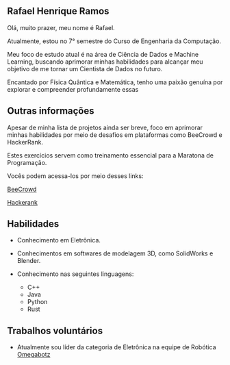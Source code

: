 ## Rafael Henrique Ramos

Olá, muito prazer, meu nome é Rafael.

Atualmente, estou no 7° semestre do Curso de Engenharia da Computação.

Meu foco de estudo atual é na área de Ciência de Dados e Machine Learning, buscando aprimorar minhas habilidades para alcançar meu objetivo de me tornar um Cientista de Dados no futuro.


Encantado por Física Quântica e Matemática, tenho uma paixão genuína por explorar e compreender profundamente essas 

## Outras informações


Apesar de minha lista de projetos ainda ser breve, foco em aprimorar minhas habilidades por meio de desafios em plataformas como BeeCrowd e HackerRank. 

Estes exercícios servem como treinamento essencial para a Maratona de Programação.


Vocês podem acessa-los por meio desses links:

[BeeCrowd](https://www.beecrowd.com.br/judge/pt/profile/551361)

[Hackerank](https://www.hackerrank.com/profile/ARROBAs2)


## Habilidades

- Conhecimento em Eletrônica.

- Conhecimentos em softwares de modelagem 3D, como SolidWorks e Blender.

- Conhecimento nas seguintes linguagens: 
    - C++
    - Java 
    - Python
    - Rust


## Trabalhos voluntários

- Atualmente sou líder da categoria de Eletrônica na equipe de Robótica [Omegabotz](https://lince.facens.br/omegabotz/)